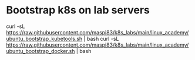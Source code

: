 # Bootstrap k8s on lab servers
curl -sL https://raw.githubusercontent.com/maspi83/k8s_labs/main/linux_academy/ubuntu_bootstrap_kubetools.sh | bash
curl -sL https://raw.githubusercontent.com/maspi83/k8s_labs/main/linux_academy/ubuntu_bootstrap_docker.sh | bash
